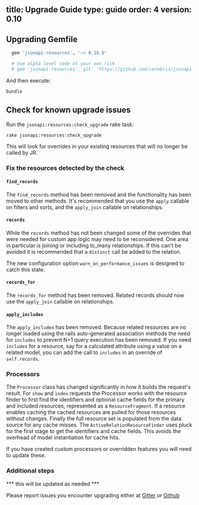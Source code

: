 title: Upgrade Guide
type: guide
order: 4
version: 0.10
---

## Upgrading Gemfile

```ruby
  gem 'jsonapi-resources', '~> 0.10.0'

  # Use alpha level code at your own risk
  # gem 'jsonapi-resources', git: 'https://github.com/cerebris/jsonapi-resources.git', branch: 'master'
```

And then execute:

```bash
bundle
```

## Check for known upgrade issues

Run the `jsonapi:resources:check_upgrade` rake task:

```bash
rake jsonapi:resources:check_upgrade
```

This will look for overrides in your existing resources that will no longer
be called by JR.

### Fix the resources detected by the check

#### `find_records`

The `find_records` method has been removed and the functionality has been moved
to other methods. It's recommended that you use the `apply` callable on filters
and sorts, and the `apply_join` callable on relationships.

#### `records`

While the `records` method has not been changed some of the overrides that
were needed for custom app logic may need to be reconsidered. One area in
particular is joining or including to_many relationships. If this can't be
avoided it is recommended that a `distinct` call be added to the relation.

The new configuration option `warn_on_performance_issues` is designed to catch
this state.

#### `records_for`

The `records_for` method has been removed. Related records should now use the
`apply_join` callable on relationships.

#### `apply_includes`

The `apply_includes` has been removed. Because related resources are no longer
loaded using the rails auto-generated association methods the need for
`includes` to prevent N+1 query execution has been removed. If you need
`includes` for a resource, say for a calculated attribute using a value on a
related model, you can add the call to `includes` in an override of
`self.records`.

### Processors

The `Processor` class has changed significantly in how it builds the request's
result. For `show` and `index` requests the Processor works with the resource
finder to first find the identifiers and optional cache fields for the primary
and included resources, represented as a `ResourceFragment`. If a resource
enables caching the cached resources are pulled for those resources without
changes. Finally the full resource set is populated from the data source for any
cache misses. The `ActiveRelationResourceFinder` uses pluck for the first stage
to get the identifiers and cache fields. This avoids the overhead of model
instantiation for cache hits.

If you have created custom processors or overridden features you will need to
update these.

### Additional steps

*** this will be updated as needed ***

Please report issues you encounter upgrading either at
[Gitter](https://gitter.im/cerebris/jsonapi-resources) or
[Github](https://github.com/cerebris/jsonapi-resources/issues)
